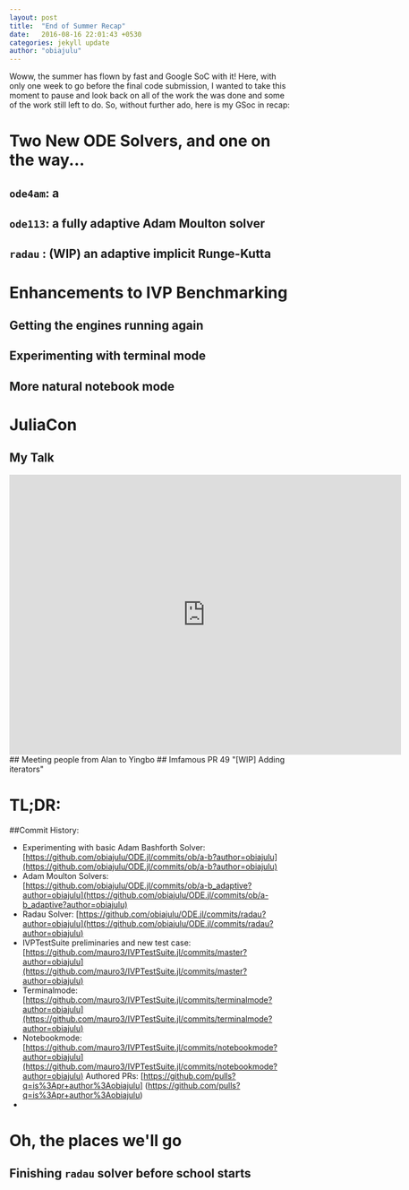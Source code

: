 ```yaml
---
layout: post
title:  "End of Summer Recap"
date:   2016-08-16 22:01:43 +0530
categories: jekyll update
author: "obiajulu"
---
```

Woww, the summer has flown by fast and Google SoC with it! Here, with only one week to go before the final code submission, I wanted to take this moment to pause and look back on all of the work the was done and some of the work still left to do. So, without further ado, here is my GSoc in recap:

# Two New ODE Solvers, and one on the way...
## `ode4am`: a 
## `ode113`: a fully adaptive Adam Moulton solver
## `radau` : (WIP) an adaptive implicit Runge-Kutta

# Enhancements to IVP Benchmarking
## Getting the engines running again
## Experimenting with terminal mode 
## More natural notebook mode

# JuliaCon
## My Talk
<center><iframe width="700" height="500" src="https://www.youtube.com/embed/dONbskqVMVs" frameborder="0" allowfullscreen></iframe></center>
## Meeting people from Alan to Yingbo
## Imfamous PR 49 "[WIP] Adding iterators"

# TL;DR: 
##Commit History:
- Experimenting with basic Adam Bashforth Solver: [https://github.com/obiajulu/ODE.jl/commits/ob/a-b?author=obiajulu](https://github.com/obiajulu/ODE.jl/commits/ob/a-b?author=obiajulu)
- Adam Moulton Solvers: [https://github.com/obiajulu/ODE.jl/commits/ob/a-b_adaptive?author=obiajulu](https://github.com/obiajulu/ODE.jl/commits/ob/a-b_adaptive?author=obiajulu)
- Radau Solver: [https://github.com/obiajulu/ODE.jl/commits/radau?author=obiajulu](https://github.com/obiajulu/ODE.jl/commits/radau?author=obiajulu)
- IVPTestSuite preliminaries and new test case: [https://github.com/mauro3/IVPTestSuite.jl/commits/master?author=obiajulu](https://github.com/mauro3/IVPTestSuite.jl/commits/master?author=obiajulu)  
- Terminalmode: [https://github.com/mauro3/IVPTestSuite.jl/commits/terminalmode?author=obiajulu](https://github.com/mauro3/IVPTestSuite.jl/commits/terminalmode?author=obiajulu)
- Notebookmode: [https://github.com/mauro3/IVPTestSuite.jl/commits/notebookmode?author=obiajulu](https://github.com/mauro3/IVPTestSuite.jl/commits/notebookmode?author=obiajulu)
Authored PRs: [https://github.com/pulls?q=is%3Apr+author%3Aobiajulu] (https://github.com/pulls?q=is%3Apr+author%3Aobiajulu)
- 
# Oh, the places we'll go
## Finishing `radau` solver before school starts
